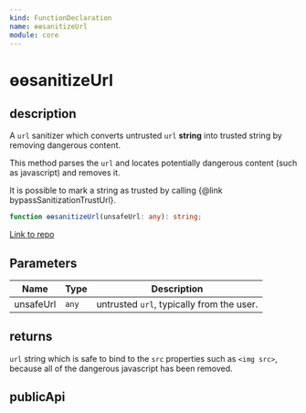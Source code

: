 ```yaml
---
kind: FunctionDeclaration
name: ɵɵsanitizeUrl
module: core
---
```


# ɵɵsanitizeUrl

## description

A `url` sanitizer which converts untrusted `url` **string** into trusted string by removing
dangerous
content.

This method parses the `url` and locates potentially dangerous content (such as javascript) and
removes it.

It is possible to mark a string as trusted by calling {@link bypassSanitizationTrustUrl}.

```ts
function ɵɵsanitizeUrl(unsafeUrl: any): string;
```

[Link to repo](https://github.com/timdeschryver/angular/blob/master/packages/core/src/sanitization/sanitization.ts#L86-L95)

## Parameters

| Name      | Type  | Description                               |
| --------- | ----- | ----------------------------------------- |
| unsafeUrl | `any` | untrusted `url`, typically from the user. |

## returns

`url` string which is safe to bind to the `src` properties such as `<img src>`, because
all of the dangerous javascript has been removed.

## publicApi
